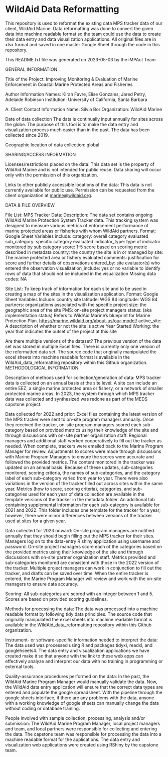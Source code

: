 # WildAid Data Reformatting

This repository is used to reformat the existing data MPS tracker data of our client, WildAid Marine. Data reformatting was done to convert the given data into machine readable format so the team could use the data to create their data entry and data visualization applications. All original files are in xlsx format and saved in one master Google Sheet through the code in this repository. 

This README.txt file was generated on 2023-05-03 by the iMPAct Team

GENERAL INFORMATION

Title of the Project: Improving Monitoring & Evaluation of Marine Enforcement in Coastal Marine Protected Areas and Fisheries

Author Information Names: Kiran Favre, Elise Gonzales, Jared Petry, Adelaide Robinson Institution: University of California, Santa Barbara

A. Client Contact Information Name: Silvia Bor Organization: WildAid Marine

Date of data collection The data is continually input annually for sites across the globe. The purpose of this tool is to make the data entry and visualization process much easier than in the past. The data has been collected since 2019.

Geographic location of data collection: global

SHARING/ACCESS INFORMATION

Licenses/restrictions placed on the data: This data set is the property of WildAid Marine and is not intended for public reuse. Data sharing will occur only with the permission of this organization.

Links to other publicly accessible locations of the data: This data is not currently available for public use. Permission can be requested from the client organization at marine@wildaid.org.

DATA & FILE OVERVIEW

File List: MPS Tracker Data: Description: The data set contains ongoing WildAid Marine Protection System Tracker data. This tracking system was designed to measure various metrics of enforcement performance of marine protected areas or fisheries with whom WildAid partners. Format: Google Sheet Variables include: category: overall category evaluated sub_category: specific category evaluated indicator_type: type of indicator monitored by sub category score: 1-5 score based on scoring metric described in metadata country: the country the site is in or managed by site: The marine protected area or fishery evaluated comments: justification for score and further details of observations entered_by: site evaluator(s) who entered the observation visualization_include: yes or no variable to identify rows of data that should not be included in the visualization Missing data codes: NA

Site List: To keep track of information for each site and to be used in creating a map of the sites in the visualization application. Format: Google Sheet Variables Include: country site latitude: WGS 84 longitude: WGS 84 partners: organizations associated with the specific project size: the geographic area of the site PMS: on-site project managers status: (aka implementation status) Refers to WildAid Marine’s blueprint for Marine Protection Plan. https://marine.wildaid.org/about-us/our-model/ active_site: A description of whether or not the site is active Year Started Working: the year that indicates the outset of the project at this site

Are there multiple versions of the dataset? The previous version of the data set was stored in multiple Excel files. There is currently only one version of the reformatted data set. The source code that originally manipulated the excel sheets into machine readable format is available in the WildAid_data_reformatting repository within this Github organization. METHODOLOGICAL INFORMATION

Description of methods used for collection/generation of data: MPS tracker data is collected on an annual basis at the site level. A site can include an entire EEZ, a single marine protected area or fishery, or a network of smaller protected marine areas. In 2023, the system through which MPS tracker data was collected and synthesized was redone as part of the MEDS capstone project.

Data collected for 2022 and prior: Excel files containing the latest version of the MPS tracker were sent to on-site program managers annually. Once they received the tracker, on-site program managers scored each sub-category based on provided metrics using their knowledge of the site and through discussions with on-site partner organization staff. Regional managers and additional staff worked cooperatively to fill out the tracker as needed. When complete, trackers were emailed back to the Marine Program Manager for review. Adjustments to scores were made through discussions with Marine Program Managers to ensure the scores were accurate and followed the provided metrics. The content monitored in the tracker was updated on an annual basis. Because of these updates, sub-categories monitored, scoring criteria, the names of sub-categories, and the category label of each sub-category varied from year to year. There were also variations in the version of the tracker filled out across sites within the same year. Metrics (how to score, scoring criteria), categories, and sub-categories used for each year of data collection are available in the template versions of the tracker in the metadata folder. An additional tab containing supplemental information for each sub-category is available for 2021 and 2022. This folder includes one template for the tracker for a year; however, there were minor differences between versions of the tracker used at sites for a given year.

Data collected for 2023 onward: On-site program managers are notified annually that they should begin filling out the MPS tracker for their sites. Managers log on to the data-entry R shiny application using username and password. On-site project managers score each of the categories based on the provided metrics using their knowledge of the site and through discussions with on-site partner organization staff. Metrics provided and sub-categories monitored are consistent with those in the 2022 version of the tracker. Multiple project managers can work in conjunction to fill out the tracker, and drafts can be saved over time. When the entire tracker is entered, the Marine Program Manager will review and work with the on-site managers to ensure data accuracy.

Scoring: All sub-categories are scored with an integer between 1 and 5. Scores are based on provided scoring guidelines.

Methods for processing the data: The data was processed into a machine readable format by following tidy data principles. The source code that originally manipulated the excel sheets into machine readable format is available in the WildAid_data_reformatting repository within this Github organization.

Instrument- or software-specific information needed to interpret the data: The data used was processed using R and packages tidyxl, readxl, and googlehseets4. The data entry and visualization applications we have created make it so that anyone with the link to these web apps can effectively analyze and interpret our data with no training in programming or external tools.

Quality-assurance procedures performed on the data: In the past, the WildAid Marine Program Manager would manually validate the data. Now, the WildAid data entry application will ensure that the correct data types are entered and populate the google spreadsheet. With the pipeline through the google sheets interface, if there are any problems with the data, anyone with a working knowledge of google sheets can manually change the data without coding or database training.

People involved with sample collection, processing, analysis and/or submission: The WildAid Marine Program Manager, local project managers and team, and local partners were responsible for collecting and entering the data. The capstone team was responsible for processing the data into a machine readable format for the applications. The data entry and visualization web applications were created using RShiny by the capstone team.
